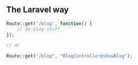 The Laravel way
---------------
```php
Route::get('/blog', function() {
    // do blog stuff
});

// or

Route::get("/blog", "BlogController@showBlog");
```
